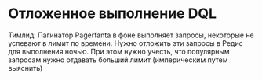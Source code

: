 # Отложенное выполнение DQL

Тимлид: Пагинатор Pagerfanta в фоне выполняет запросы, некоторые не успевают в лимит по времени. 
Нужно отложить эти запросы в Редис для выполнения ночью. При этом нужно учесть, что популярным запросам нужно отдавать больший лимит (империческим путем выяснить)